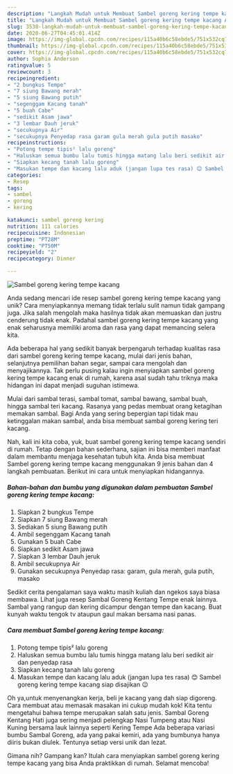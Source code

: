 ```yaml
---
description: "Langkah Mudah untuk Membuat Sambel goreng kering tempe kacang Anti Gagal"
title: "Langkah Mudah untuk Membuat Sambel goreng kering tempe kacang Anti Gagal"
slug: 3538-langkah-mudah-untuk-membuat-sambel-goreng-kering-tempe-kacang-anti-gagal
date: 2020-06-27T04:45:01.414Z
image: https://img-global.cpcdn.com/recipes/115a40b6c58ebde5/751x532cq70/sambel-goreng-kering-tempe-kacang-foto-resep-utama.jpg
thumbnail: https://img-global.cpcdn.com/recipes/115a40b6c58ebde5/751x532cq70/sambel-goreng-kering-tempe-kacang-foto-resep-utama.jpg
cover: https://img-global.cpcdn.com/recipes/115a40b6c58ebde5/751x532cq70/sambel-goreng-kering-tempe-kacang-foto-resep-utama.jpg
author: Sophia Anderson
ratingvalue: 5
reviewcount: 3
recipeingredient:
- "2 bungkus Tempe"
- "7 siung Bawang merah"
- "5 siung Bawang putih"
- "segenggam Kacang tanah"
- "5 buah Cabe"
- "sedikit Asam jawa"
- "3 lembar Dauh jeruk"
- "secukupnya Air"
- "secukupnya Penyedap rasa garam gula merah gula putih masako"
recipeinstructions:
- "Potong tempe tipis² lalu goreng"
- "Haluskan semua bumbu lalu tumis hingga matang lalu beri sedikit air dan penyedap rasa"
- "Siapkan kecang tanah lalu goreng"
- "Masukan tempe dan kacang lalu aduk (jangan lupa tes rasa) 😊 Sambel goreng kering tempe kacang siap disajikan 😉"
categories:
- Resep
tags:
- sambel
- goreng
- kering

katakunci: sambel goreng kering 
nutrition: 111 calories
recipecuisine: Indonesian
preptime: "PT28M"
cooktime: "PT50M"
recipeyield: "2"
recipecategory: Dinner

---
```



![Sambel goreng kering tempe kacang](https://img-global.cpcdn.com/recipes/115a40b6c58ebde5/751x532cq70/sambel-goreng-kering-tempe-kacang-foto-resep-utama.jpg)

Anda sedang mencari ide resep sambel goreng kering tempe kacang yang unik? Cara menyiapkannya memang tidak terlalu sulit namun tidak gampang juga. Jika salah mengolah maka hasilnya tidak akan memuaskan dan justru cenderung tidak enak. Padahal sambel goreng kering tempe kacang yang enak seharusnya memiliki aroma dan rasa yang dapat memancing selera kita.

Ada beberapa hal yang sedikit banyak berpengaruh terhadap kualitas rasa dari sambel goreng kering tempe kacang, mulai dari jenis bahan, selanjutnya pemilihan bahan segar, sampai cara mengolah dan menyajikannya. Tak perlu pusing kalau ingin menyiapkan sambel goreng kering tempe kacang enak di rumah, karena asal sudah tahu triknya maka hidangan ini dapat menjadi suguhan istimewa.

Mulai dari sambal terasi, sambal tomat, sambal bawang, sambal buah, hingga sambal teri kacang. Rasanya yang pedas membuat orang ketagihan memakan sambal. Bagi Anda yang sering bepergian tapi tidak mau ketinggalan makan sambal, anda bisa membuat sambal goreng kering teri kacang.


Nah, kali ini kita coba, yuk, buat sambel goreng kering tempe kacang sendiri di rumah. Tetap dengan bahan sederhana, sajian ini bisa memberi manfaat dalam membantu menjaga kesehatan tubuh kita. Anda bisa membuat Sambel goreng kering tempe kacang menggunakan 9 jenis bahan dan 4 langkah pembuatan. Berikut ini cara untuk menyiapkan hidangannya.

<!--inarticleads1-->

##### Bahan-bahan dan bumbu yang digunakan dalam pembuatan Sambel goreng kering tempe kacang:

1. Siapkan 2 bungkus Tempe
1. Siapkan 7 siung Bawang merah
1. Sediakan 5 siung Bawang putih
1. Ambil segenggam Kacang tanah
1. Gunakan 5 buah Cabe
1. Siapkan sedikit Asam jawa
1. Siapkan 3 lembar Dauh jeruk
1. Ambil secukupnya Air
1. Gunakan secukupnya Penyedap rasa: garam, gula merah, gula putih, masako


Sedikit cerita pengalaman saya waktu masih kuliah dan ngekos saya biasa membawa. Lihat juga resep Sambal Goreng Kentang Tempe enak lainnya. Sambal yang rangup dan kering dicampur dengan tempe dan kacang. Buat kunyah waktu tengok tv ataupun gaul makan bersama nasi panas. 

<!--inarticleads2-->

##### Cara membuat Sambel goreng kering tempe kacang:

1. Potong tempe tipis² lalu goreng
1. Haluskan semua bumbu lalu tumis hingga matang lalu beri sedikit air dan penyedap rasa
1. Siapkan kecang tanah lalu goreng
1. Masukan tempe dan kacang lalu aduk (jangan lupa tes rasa) 😊 Sambel goreng kering tempe kacang siap disajikan 😉


Oh ya,untuk menyenangkan kerja, beli je kacang yang dah siap digoreng. Cara membuat atau memasak masakan ini cukup mudah kok! Kita tentu mengetahui bahwa tempe merupakan salah satu jenis. Sambal Goreng Kentang Hati juga sering menjadi pelengkap Nasi Tumpeng atau Nasi Kuning bersama lauk lainnya seperti Kering Tempe Ada beberapa variasi bumbu Sambal Goreng, ada yang pakai kemiri, ada yang bumbunya hanya diiris bukan diulek. Tentunya setiap versi unik dan lezat. 

Gimana nih? Gampang kan? Itulah cara menyiapkan sambel goreng kering tempe kacang yang bisa Anda praktikkan di rumah. Selamat mencoba!
